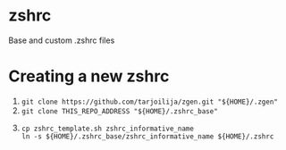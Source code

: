 # zshrc
Base and custom .zshrc files


# Creating a new zshrc

1. `git clone https://github.com/tarjoilija/zgen.git "${HOME}/.zgen"`
2. `git clone THIS_REPO_ADDRESS "${HOME}/.zshrc_base"`
3.
    ```
    cp zshrc_template.sh zshrc_informative_name
    ln -s ${HOME}/.zshrc_base/zshrc_informative_name ${HOME}/.zshrc
    ```
